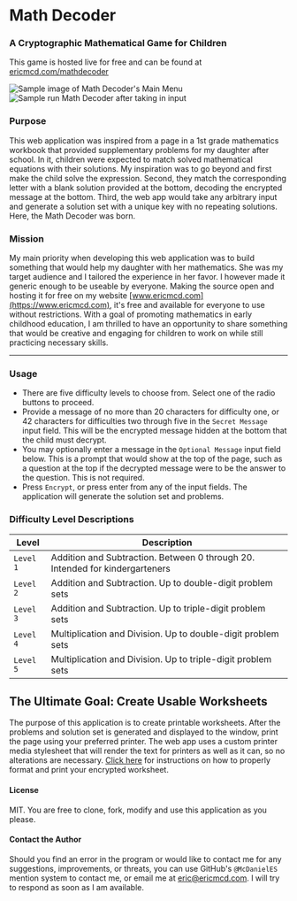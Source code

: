 # Math Decoder
### A Cryptographic Mathematical Game for Children

This game is hosted live for free and can be found at [ericmcd.com/mathdecoder](https://www.ericmcd.com/mathdecoder/)

![Sample image of Math Decoder's Main Menu](https://www.ericmcd.com/mathdecoder/imgs/input.png)
![Sample run Math Decoder after taking in input](https://www.ericmcd.com/mathdecoder/imgs/cheese.jpg)

### Purpose
This web application was inspired from a page in a 1st grade mathematics workbook that provided supplementary problems for my daughter after school. In it, children were expected to match solved mathematical equations with their solutions. My inspiration was to go beyond and first make the child solve the expression. Second, they match the corresponding letter with a blank solution provided at the bottom, decoding the encrypted message at the bottom. Third, the web app would take any arbitrary input and generate a solution set with a unique key with no repeating solutions. Here, the Math Decoder was born.

### Mission
My main priority when developing this web application was to build something that would help my daughter with her mathematics. She was my target audience and I tailored the experience in her favor. I however made it generic enough to be useable by everyone. Making the source open and hosting it for free on my website [www.ericmcd.com](https://www.ericmcd.com), it's free and available for everyone to use without restrictions. With a goal of promoting mathematics in early childhood education, I am thrilled to have an opportunity to share something that would be creative and engaging for children to work on while still practicing necessary skills.

---

### Usage
+ There are five difficulty levels to choose from. Select one of the radio buttons to proceed.
+ Provide a message of no more than 20 characters for difficulty one, or 42 characters for difficulties two through five in the `Secret Message` input field. This will be the encrypted message hidden at the bottom that the child must decrypt.
+ You may optionally enter a message in the `Optional Message` input field below. This is a prompt that would show at the top of the page, such as a question at the top if the decrypted message were to be the answer to the question. This is not required.
+ Press `Encrypt`, or press enter from any of the input fields. The application will generate the solution set and problems.

### Difficulty Level Descriptions
| Level | Description |
| --- | --- |
| `Level 1` | Addition and Subtraction. Between 0 through 20. Intended for kindergarteners |
| `Level 2` | Addition and Subtraction. Up to double-digit problem sets |
| `Level 3` | Addition and Subtraction. Up to triple-digit problem sets |
| `Level 4` | Multiplication and Division. Up to double-digit problem sets |
| `Level 5` | Multiplication and Division. Up to triple-digit problem sets |

## The Ultimate Goal: Create Usable Worksheets
The purpose of this application is to create printable worksheets. After the problems and solution set is generated and displayed to the window, print the page using your preferred printer. The web app uses a custom printer media stylesheet that will render the text for printers as well as it can, so no alterations are necessary. [Click here](https://www.ericmcd.com/mathdecoder/help/) for instructions on how to properly format and print your encrypted worksheet.

#### License
MIT. You are free to clone, fork, modify and use this application as you please.

#### Contact the Author
Should you find an error in the program or would like to contact me for any suggestions, improvements, or threats, you can use GitHub's `@McDanielES` mention system to contact me, or email me at [eric@ericmcd.com](mailto:eric@ericmcd.com). I will try to respond as soon as I am available.